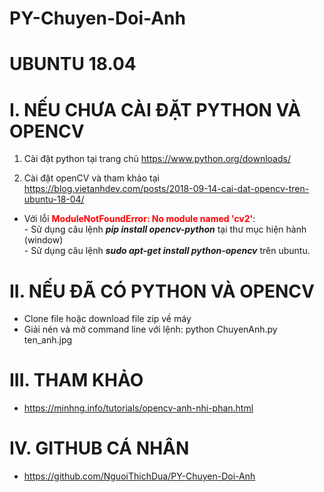 # PY-Chuyen-Doi-Anh

# UBUNTU 18.04 #

# I. NẾU CHƯA CÀI ĐẶT PYTHON VÀ OPENCV

1. Cài đặt python tại trang chủ https://www.python.org/downloads/

2. Cài đặt openCV và tham khảo tại https://blog.vietanhdev.com/posts/2018-09-14-cai-dat-opencv-tren-ubuntu-18-04/
  + Với lỗi <span style="color: red"><strong>ModuleNotFoundError: No module named 'cv2'</strong></span>: <br>
   <span>- </span>Sử dụng câu lệnh <i><strong>pip install opencv-python</i></strong> tại thư mục hiện hành (window) <br>
   <span>- </span>Sử dụng câu lệnh <i><strong>sudo apt-get install python-opencv</strong></i> trên ubuntu.

# II. NẾU ĐÃ CÓ PYTHON VÀ OPENCV

- Clone file hoặc download file zip về máy
- Giải nén và mở command line với lệnh: python ChuyenAnh.py ten_anh.jpg

# III. THAM KHẢO
- https://minhng.info/tutorials/opencv-anh-nhi-phan.html


# IV. GITHUB CÁ NHÂN
- https://github.com/NguoiThichDua/PY-Chuyen-Doi-Anh
